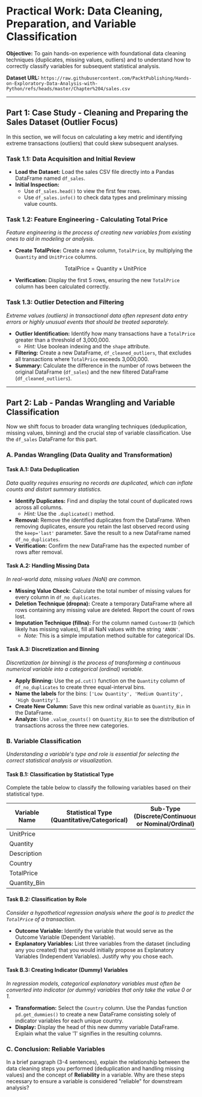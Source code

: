 # Practical Work: Data Cleaning, Preparation, and Variable Classification
 
**Objective:** To gain hands-on experience with foundational data cleaning techniques (duplicates, missing values, outliers) and to understand how to correctly classify variables for subsequent statistical analysis.

**Dataset URL:** `https://raw.githubusercontent.com/PacktPublishing/Hands-on-Exploratory-Data-Analysis-with-Python/refs/heads/master/Chapter%204/sales.csv`

---

## Part 1: Case Study - Cleaning and Preparing the Sales Dataset (Outlier Focus)

In this section, we will focus on calculating a key metric and identifying extreme transactions (outliers) that could skew subsequent analyses.

### Task 1.1: Data Acquisition and Initial Review

- **Load the Dataset:** Load the sales CSV file directly into a Pandas DataFrame named `df_sales`.
- **Initial Inspection:**
  - Use `df_sales.head()` to view the first few rows.
  - Use `df_sales.info()` to check data types and preliminary missing value counts.

### Task 1.2: Feature Engineering - Calculating Total Price

*Feature engineering is the process of creating new variables from existing ones to aid in modeling or analysis.*

- **Create TotalPrice:** Create a new column, `TotalPrice`, by multiplying the `Quantity` and `UnitPrice` columns.
  
  $$ \text{TotalPrice} = \text{Quantity} \times \text{UnitPrice} $$
  
- **Verification:** Display the first 5 rows, ensuring the new `TotalPrice` column has been calculated correctly.

### Task 1.3: Outlier Detection and Filtering

*Extreme values (outliers) in transactional data often represent data entry errors or highly unusual events that should be treated separately.*

- **Outlier Identification:** Identify how many transactions have a `TotalPrice` greater than a threshold of 3,000,000.
  - *Hint:* Use boolean indexing and the `shape` attribute.
- **Filtering:** Create a new DataFrame, `df_cleaned_outliers`, that excludes all transactions where `TotalPrice` exceeds 3,000,000.
- **Summary:** Calculate the difference in the number of rows between the original DataFrame (`df_sales`) and the new filtered DataFrame (`df_cleaned_outliers`).

---

## Part 2: Lab - Pandas Wrangling and Variable Classification

Now we shift focus to broader data wrangling techniques (deduplication, missing values, binning) and the crucial step of variable classification. Use the `df_sales` DataFrame for this part.

### A. Pandas Wrangling (Data Quality and Transformation)

#### Task A.1: Data Deduplication

*Data quality requires ensuring no records are duplicated, which can inflate counts and distort summary statistics.*

- **Identify Duplicates:** Find and display the total count of duplicated rows across all columns.
  - *Hint:* Use the `.duplicated()` method.
- **Removal:** Remove the identified duplicates from the DataFrame. When removing duplicates, ensure you retain the last observed record using the `keep='last'` parameter. Save the result to a new DataFrame named `df_no_duplicates`.
- **Verification:** Confirm the new DataFrame has the expected number of rows after removal.

#### Task A.2: Handling Missing Data

*In real-world data, missing values (NaN) are common.*

- **Missing Value Check:** Calculate the total number of missing values for every column in `df_no_duplicates`.
- **Deletion Technique (dropna):** Create a temporary DataFrame where all rows containing any missing value are deleted. Report the count of rows lost.
- **Imputation Technique (fillna):** For the column named `CustomerID` (which likely has missing values), fill all NaN values with the string `'ANON'`. 
  - *Note:* This is a simple imputation method suitable for categorical IDs.

#### Task A.3: Discretization and Binning

*Discretization (or binning) is the process of transforming a continuous numerical variable into a categorical (ordinal) variable.*

- **Apply Binning:** Use the `pd.cut()` function on the `Quantity` column of `df_no_duplicates` to create three equal-interval bins.
- **Name the labels** for the bins: `['Low Quantity', 'Medium Quantity', 'High Quantity']`.
- **Create New Column:** Save this new ordinal variable as `Quantity_Bin` in the DataFrame.
- **Analyze:** Use `.value_counts()` on `Quantity_Bin` to see the distribution of transactions across the three new categories.

### B. Variable Classification

*Understanding a variable's type and role is essential for selecting the correct statistical analysis or visualization.*

#### Task B.1: Classification by Statistical Type

Complete the table below to classify the following variables based on their statistical type.

| Variable Name | Statistical Type (Quantitative/Categorical) | Sub-Type (Discrete/Continuous or Nominal/Ordinal) |
|---------------|---------------------------------------------|---------------------------------------------------|
| UnitPrice     |                                             |                                                   |
| Quantity      |                                             |                                                   |
| Description   |                                             |                                                   |
| Country       |                                             |                                                   |
| TotalPrice    |                                             |                                                   |
| Quantity_Bin  |                                             |                                                   |

#### Task B.2: Classification by Role

*Consider a hypothetical regression analysis where the goal is to predict the `TotalPrice` of a transaction.*

- **Outcome Variable:** Identify the variable that would serve as the Outcome Variable (Dependent Variable).
- **Explanatory Variables:** List three variables from the dataset (including any you created) that you would initially propose as Explanatory Variables (Independent Variables). Justify why you chose each.

#### Task B.3: Creating Indicator (Dummy) Variables

*In regression models, categorical explanatory variables must often be converted into indicator (or dummy) variables that only take the value 0 or 1.*

- **Transformation:** Select the `Country` column. Use the Pandas function `pd.get_dummies()` to create a new DataFrame consisting solely of indicator variables for each unique country.
- **Display:** Display the head of this new dummy variable DataFrame. Explain what the value '1' signifies in the resulting columns.

### C. Conclusion: Reliable Variables

In a brief paragraph (3-4 sentences), explain the relationship between the data cleaning steps you performed (deduplication and handling missing values) and the concept of **Reliability** in a variable. Why are these steps necessary to ensure a variable is considered "reliable" for downstream analysis?
